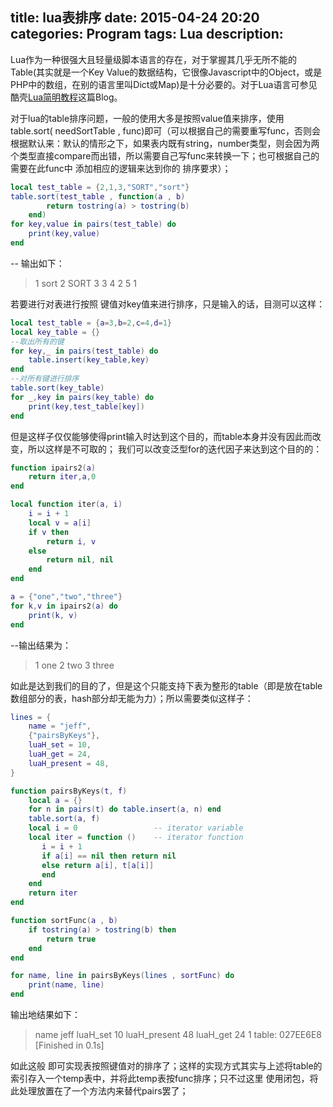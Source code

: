 title: lua表排序
date: 2015-04-24 20:20
categories: Program
tags: Lua
description:
---

Lua作为一种很强大且轻量级脚本语言的存在，对于掌握其几乎无所不能的Table(其实就是一个Key Value的数据结构，它很像Javascript中的Object，或是PHP中的数组，在别的语言里叫Dict或Map)是十分必要的。对于Lua语言可参见酷壳[Lua简明教程](http://coolshell.cn/articles/10739.html)这篇Blog。

<!-- more -->

对于lua的table排序问题，一般的使用大多是按照value值来排序，使用table.sort( needSortTable , func)即可（可以根据自己的需要重写func，否则会根据默认来：默认的情形之下，如果表内既有string，number类型，则会因为两个类型直接compare而出错，所以需要自己写func来转换一下；也可根据自己的需要在此func中 添加相应的逻辑来达到你的 排序要求）；
``` lua
local test_table = {2,1,3,"SORT","sort"}  
table.sort(test_table , function(a , b)
        return tostring(a) > tostring(b)
    end)  
for key,value in pairs(test_table) do  
    print(key,value)  
end  
```
-- 输出如下：
>1    sort
2    SORT
3    3
4    2
5    1

若要进行对表进行按照 键值对key值来进行排序，只是输入的话，目测可以这样：
``` lua
local test_table = {a=3,b=2,c=4,d=1}  
local key_table = {}  
--取出所有的键  
for key,_ in pairs(test_table) do  
    table.insert(key_table,key)  
end  
--对所有键进行排序  
table.sort(key_table)  
for _,key in pairs(key_table) do  
    print(key,test_table[key])  
end
```
但是这样子仅仅能够使得print输入时达到这个目的，而table本身并没有因此而改变，所以这样是不可取的； 我们可以改变泛型for的迭代因子来达到这个目的的：
``` lua
function ipairs2(a)
    return iter,a,0
end

local function iter(a, i)
    i = i + 1
    local v = a[i]
    if v then
        return i, v
    else
        return nil, nil
    end
end

a = {"one","two","three"}
for k,v in ipairs2(a) do
    print(k, v)
end
```
--输出结果为：
>1       one
2       two
3       three

如此是达到我们的目的了，但是这个只能支持下表为整形的table（即是放在table数组部分的表，hash部分却无能为力）；所以需要类似这样子：
``` lua
lines = {
    name = "jeff",
    {"pairsByKeys"},
    luaH_set = 10,
    luaH_get = 24,
    luaH_present = 48,
}

function pairsByKeys(t, f)
    local a = {}
    for n in pairs(t) do table.insert(a, n) end
    table.sort(a, f)
    local i = 0                 -- iterator variable
    local iter = function ()    -- iterator function
       i = i + 1
       if a[i] == nil then return nil
       else return a[i], t[a[i]]
       end
    end
    return iter
end

function sortFunc(a , b)
    if tostring(a) > tostring(b) then 
        return true
    end
end

for name, line in pairsByKeys(lines , sortFunc) do
    print(name, line)
end
```
输出地结果如下：
>name    jeff
luaH_set    10
luaH_present    48
luaH_get    24
1    table: 027EE6E8
[Finished in 0.1s]

如此这般 即可实现表按照键值对的排序了；这样的实现方式其实与上述将table的索引存入一个temp表中，并将此temp表按func排序；只不过这里 使用闭包，将此处理放置在了一个方法内来替代pairs罢了；